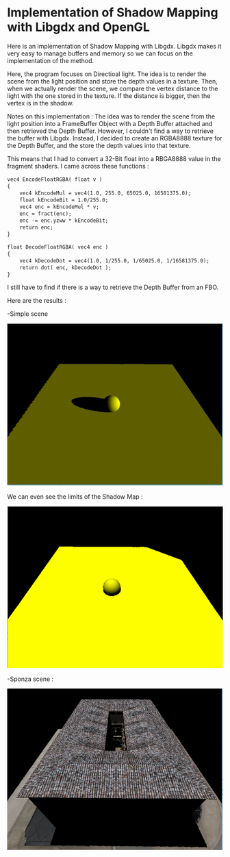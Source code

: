 # Implementation of Shadow Mapping with Libgdx and OpenGL

Here is an implementation of Shadow Mapping with Libgdx. Libgdx makes it very easy to manage buffers and memory so we can focus on the 
implementation of the method.

Here, the program focuses on Directioal light. The idea is to render the scene from the light position and store the depth values in a 
texture. Then, when we actually render the scene, we compare the vertex distance to the light with the one stored in the texture. If the
distance is bigger, then the vertex is in the shadow.

Notes on this implementation :
The idea was to render the scene from the light position into a FrameBuffer Object with a Depth Buffer attached and then retrieved the
Depth Buffer. However, I couldn't find a way to retrieve the buffer with Libgdx. Instead, I decided to create an RGBA8888 texture for
the Depth Buffer, and the store the depth values into that texture. 

This means that I had to convert a 32-Bit float into a RBGA8888 value in the fragment shaders.
I came across these functions :
```
vec4 EncodeFloatRGBA( float v )
{
	vec4 kEncodeMul = vec4(1.0, 255.0, 65025.0, 16581375.0);
	float kEncodeBit = 1.0/255.0;
	vec4 enc = kEncodeMul * v;
	enc = fract(enc);
	enc -= enc.yzww * kEncodeBit;
	return enc;
}
```
```
float DecodeFloatRGBA( vec4 enc )
{
	vec4 kDecodeDot = vec4(1.0, 1/255.0, 1/65025.0, 1/16581375.0);
	return dot( enc, kDecodeDot );
}
```

I still have to find if there is a way to retrieve the Depth Buffer from an FBO.

Here are the results :

-Simple scene

![picture](ShadowMapping.PNG)

We can even see the limits of the Shadow Map :

![picture](ShadowMappingSizeSM.PNG)


-Sponza scene :

![picture](ShadowMappingSponza.PNG)

